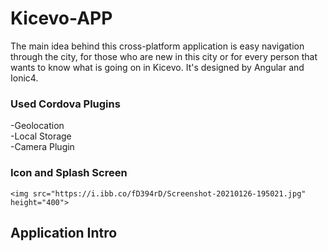 # Kicevo-APP

The main idea behind this cross-platform application is easy navigation through the city, for those who are new in this city or for every person that wants to know what is going on in Kicevo. It's designed by Angular and Ionic4.

### Used Cordova Plugins
  -Geolocation \
  -Local Storage \
  -Camera Plugin
  
  ### Icon and Splash Screen
    <img src="https://i.ibb.co/fD394rD/Screenshot-20210126-195021.jpg"  height="400">
  ## Application Intro
  
